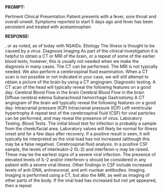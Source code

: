 **PROMPT:**

Pertinent Clinical Presentation  Patient presents with a fever, sore throat and overall unwell. Symptoms reported to start 5 days ago and fever has been persistent and treated with acetaminophen

**RESPONSE:**

 , or as noted, as of today with NSAIDs.  Etiology  The illness is thought to be caused by a virus.  Diagnosis   Imaging  As part of the clinical investigation it is helpful to obtain a CT or MRI of the brain, or a repeat of some of the earlier blood tests; however, this is usually not needed when we make the diagnosis in many cases. The CT can be performed. The MRI is not typically needed. We also perform a cerebrospinal fluid examination.  When a CT scan is not possible or not indicated in your case, we will still attempt to obtain a picture of the brain by using a CT angiogram.  Diagnostic testing. A CT scan of the head will typically reveal the following features on a good day:  Cerebral Blood Flow in the brain  Cerebral Blood Flow in the brain Diffuse cerebral edema  Subarachnoid hemorrhage  Gastrostomy   A CT angiogram of the brain will typically reveal the following features on a good day:  Intracranial pressure (ICP)  Intracranial pressure (ICP) Left ventricular hypertrophy   A repeat test of the cerebrospinal fluid (CSF) for viral particles can be performed, and may reveal the presence of virus.  Laboratory Testing.  Blood Tests. The initial blood test for infection is probably a sample from the cheek/facial area. Laboratory values will likely be normal for illness onset and for a few days after recovery. If a positive result is seen, it will typically be interpreted as the viral load has not increased (although this may be a false negative).  Cerebrospinal fluid analysis. In a positive CSF sample, the levels of interleukin-2 (IL-2) and interferon-γ may be raised. These may be the earliest signs of a severe viral infection. The presence of elevated levels of IL-2 and/or interferon-γ should be considered in any patient with a severe viral illness. Other findings in CSF include increased levels of anti-DNA, antineuronal, and anti-nuclear antibodies.  Imaging. Imaging is performed using a CT, but also the MRI, as well as imaging of other parts of the body. If the viral load has increased but not yet appeared, then a repeat